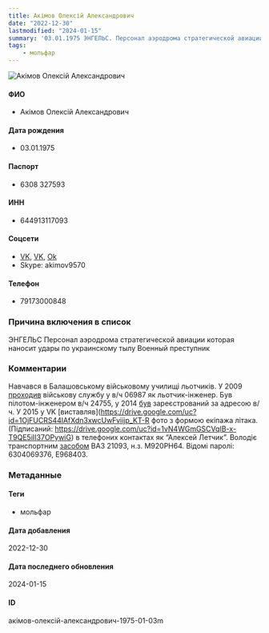 ```yaml
---
title: Акімов Олексій Александрович
date: "2022-12-30"
lastmodified: "2024-01-15"
summary: '03.01.1975 ЭНГЕЛЬС. Персонал аэродрома стратегической авиации которая наносит удары по украинскому тылу. Военный преступник.'
tags: 
    - мольфар
---
```

<!--# pp1-->
<!--## Фигурант-->
<!--### Личные данные-->
<!--#### Фото-->
![Акімов Олексій Александрович](https://molfar.com/images/optimized/1696844150_1590358534.png)
#### ФИО
- Акімов Олексій Александрович
#### Дата рождения
- 03.01.1975
#### Паспорт
- 6308 327593
#### ИНН
- 644913117093
#### Соцсети
- [VK](https://vk.com/id226885782), [VK](https://vk.com/id37171173), [Ok](https://ok.ru/profile/244362173004)
- Skype: akimov9570
#### Телефон
- 79173000848
### Причина включения в список
ЭНГЕЛЬС
Персонал аэродрома стратегической авиации которая наносит удары по украинскому тылу
Военный преступник
### Комментарии
Навчався в Балашовському військовому училищі льотчиків. У 2009 [проходив](https://drive.google.com/uc?id=1p-UdP3rptOpPqFzyfLAcp53DePr_72CX) військову службу у в/ч 06987 як льотчик-інженер. Був пілотом-інженером в/ч 24755, у 2014 [був](https://drive.google.com/uc?id=1ElY5T__VVX5BXOua8UmwHS0nrZwQ-ERX) зареєстрований за адресою в/ч. У 2015 у VK [виставляв](https://drive.google.com/uc?id=1OjFUCRS44lAfXdn3xwcUwFviijp_KT-R фото з формою екіпажа літака. (Підписаний: https://drive.google.com/uc?id=1vN4WGmGSCVqIB-x-T9QE5iII37OPywiG) в телефоних контактах як “Алексей Летчик”. Володіє транспортним [засобом](https://drive.google.com/uc?id=1aQRV9louJD4XVI98jylWGxsyPyRGA1xD) ВАЗ 21093, н.з. М920РН64. Відомі паролі: 6304069376, E968403.
### Метаданные
#### Теги
- мольфар
#### Дата добавления
2022-12-30
#### Дата последнего обновления
2024-01-15
#### ID
акімов-олексій-александрович-1975-01-03m
<!--## END;-->
